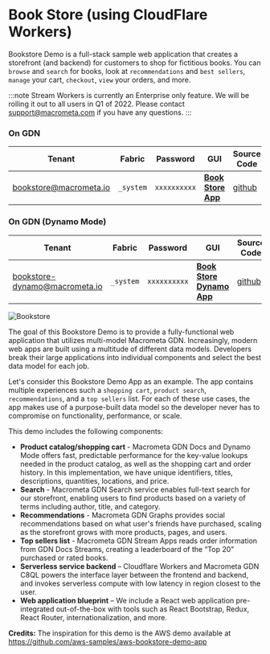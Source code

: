 # Book Store (using CloudFlare Workers)

Bookstore Demo is a full-stack sample web application that creates a storefront (and backend) for customers to shop for fictitious books. You can `browse` and `search` for books, look at `recommendations` and `best sellers`, `manage` your cart, `checkout`, `view` your orders, and more.

:::note
Stream Workers is currently an Enterprise only feature. We will be rolling it out to all users in Q1 of 2022.
Please contact support@macrometa.com if you have any questions.
:::

### On GDN

| **Tenant** | **Fabric** | **Password** | **GUI** | **Source Code**|
|----------- |----------|-----------|--------------|-----------|
| bookstore@macrometa.io | `_system` | `xxxxxxxxxx` | [**Book Store App**](https://bookstore.macrometadev.workers.dev/) |[github](https://github.com/Macrometacorp/tutorial-cloudflare-bookstore)|

### On GDN (Dynamo Mode)

| **Tenant** | **Fabric** | **Password** | **GUI** | **Source Code**|
|----------- |----------|-----------|--------------|-----------|
| bookstore-dynamo@macrometa.io | `_system` | `xxxxxxxxxx` | [**Book Store Dynamo App**](https://bookstore-dynamo.macrometadev.workers.dev/) |[github](https://github.com/Macrometacorp/tutorial-cloudflare-bookstore-dynamo)|

![Bookstore](/img/bookstore.png)

The goal of this Bookstore Demo is to provide a fully-functional web application that utilizes multi-model Macrometa GDN. Increasingly, modern web apps are built using a multitude of different data models. Developers break their large applications into individual components and select the best data model for each job.

Let's consider this Bookstore Demo App as an example. The app contains multiple experiences such a `shopping cart`, `product search`, `recommendations`, and a `top sellers` list. For each of these use cases, the app makes use of a purpose-built data model so the developer never has to compromise on functionality, performance, or scale.

This demo includes the following components:

* **Product catalog/shopping cart** - Macrometa GDN Docs and Dynamo Mode offers fast, predictable performance for the key-value lookups needed in the product catalog, as well as the shopping cart and order history. In this implementation, we have unique identifiers, titles, descriptions, quantities, locations, and price.
* **Search** - Macrometa GDN Search service enables full-text search for our storefront, enabling users to find products based on a variety of terms including author, title, and category.
* **Recommendations** - Macrometa GDN Graphs  provides social recommendations based on what user's friends have purchased, scaling as the storefront grows with more products, pages, and users.
* **Top sellers list** - Macrometa GDN Stream Apps reads order information from GDN Docs Streams, creating a leaderboard of the “Top 20” purchased or rated books.
* **Serverless service backend** – Cloudflare Workers and Macrometa GDN C8QL powers the interface layer between the frontend and backend, and invokes serverless compute with low latency in region closest to the user.
* **Web application blueprint** – We include a React web application pre-integrated out-of-the-box with tools such as React Bootstrap, Redux, React Router, internationalization, and more.

**Credits:** The inspiration for this demo is the AWS demo available at https://github.com/aws-samples/aws-bookstore-demo-app
